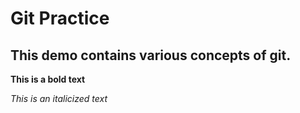 # Git Practice

## This demo contains various concepts of git.

**This is a bold text**

*This is an italicized text*